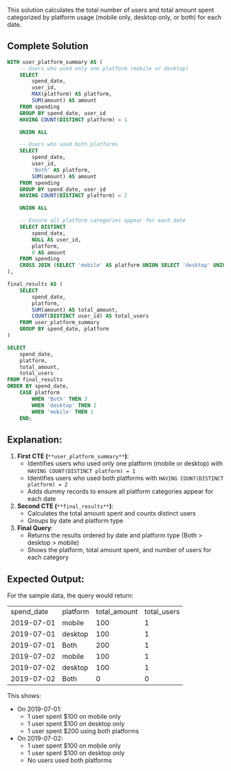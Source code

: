 This solution calculates the total number of users and total amount spent categorized by platform usage (mobile only, desktop only, or both) for each date.

## Complete Solution

```SQL
WITH user_platform_summary AS (
    -- Users who used only one platform (mobile or desktop)
    SELECT
        spend_date,
        user_id,
        MAX(platform) AS platform,
        SUM(amount) AS amount
    FROM spending
    GROUP BY spend_date, user_id
    HAVING COUNT(DISTINCT platform) = 1

    UNION ALL

    -- Users who used both platforms
    SELECT
        spend_date,
        user_id,
        'Both' AS platform,
        SUM(amount) AS amount
    FROM spending
    GROUP BY spend_date, user_id
    HAVING COUNT(DISTINCT platform) = 2

    UNION ALL

    -- Ensure all platform categories appear for each date
    SELECT DISTINCT
        spend_date,
        NULL AS user_id,
        platform,
        0 AS amount
    FROM spending
    CROSS JOIN (SELECT 'mobile' AS platform UNION SELECT 'desktop' UNION SELECT 'Both') platforms
),

final_results AS (
    SELECT
        spend_date,
        platform,
        SUM(amount) AS total_amount,
        COUNT(DISTINCT user_id) AS total_users
    FROM user_platform_summary
    GROUP BY spend_date, platform
)

SELECT
    spend_date,
    platform,
    total_amount,
    total_users
FROM final_results
ORDER BY spend_date,
    CASE platform
        WHEN 'Both' THEN 3
        WHEN 'desktop' THEN 2
        WHEN 'mobile' THEN 1
    END;
```

## Explanation:

1. **First CTE (**`**user_platform_summary**`**)**:
    - Identifies users who used only one platform (mobile or desktop) with `HAVING COUNT(DISTINCT platform) = 1`
    - Identifies users who used both platforms with `HAVING COUNT(DISTINCT platform) = 2`
    - Adds dummy records to ensure all platform categories appear for each date
2. **Second CTE (**`**final_results**`**)**:
    - Calculates the total amount spent and counts distinct users
    - Groups by date and platform type
3. **Final Query**:
    - Returns the results ordered by date and platform type (Both > desktop > mobile)
    - Shows the platform, total amount spent, and number of users for each category

## Expected Output:

For the sample data, the query would return:

|   |   |   |   |
|---|---|---|---|
|spend_date|platform|total_amount|total_users|
|2019-07-01|mobile|100|1|
|2019-07-01|desktop|100|1|
|2019-07-01|Both|200|1|
|2019-07-02|mobile|100|1|
|2019-07-02|desktop|100|1|
|2019-07-02|Both|0|0|

This shows:

- On 2019-07-01:
    - 1 user spent $100 on mobile only
    - 1 user spent $100 on desktop only
    - 1 user spent $200 using both platforms
- On 2019-07-02:
    - 1 user spent $100 on mobile only
    - 1 user spent $100 on desktop only
    - No users used both platforms